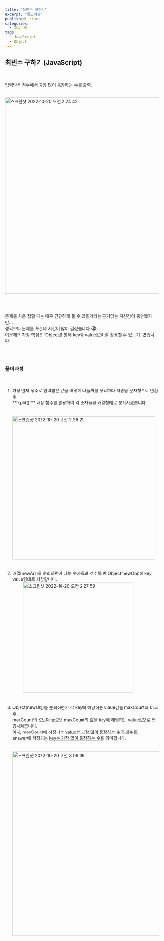 ```yaml
---
title: "최빈수 구하기"
excerpt: "알고리즘"
published: true;
categories:
  - 알고리즘
tags:
  - JavaScript
  - Object
---
```


## 최빈수 구하기 (JavaScript)

<br>
<p>입력받은 정수에서 가장 많이 등장하는 수를 출력.</p>
<br>

<img style="margin: auto 0" width="641" alt="스크린샷 2022-10-20 오전 2 24 42" src="https://user-images.githubusercontent.com/76745621/196762098-28db704e-0246-49cc-a90a-c9aeb0661e9c.png">

<br><br>

<p>문제를 처음 접할 때는 매우 간단하게 풀 수 있을거라는 근거없는 자신감이 충만했지만...<br>
생각보다 문제를 푸는데 시간이 많이 걸렸습니다.<span style="font-size: 16px">😭</span><br>
이문제의 가장 핵심은 `Object를 통해 key와 value값을 잘 활용할 수 있는가` 였습니다.
</p>
<br><br>

### 풀이과정

<br>
<ol>
  <li>가장 먼저 정수로 입력받은 값을 어떻게 나눌까를 생각하다 타입을 문자형으로 변환 후<br> **`split()`** 내장 함수를 활용하여 각 숫자들을 배열형태로 분리시켰습니다.</li>
  <br>
&nbsp;&nbsp;&nbsp;&nbsp;&nbsp;&nbsp;&nbsp;&nbsp;&nbsp;<img style="margin: auto 0" width="468" alt="스크린샷 2022-10-20 오전 2 26 21" src="https://user-images.githubusercontent.com/76745621/196762415-3086ebc3-cd73-486a-8857-3cef84edc65e.png">
<br><br><br>
  <li>배열(newArr)을 순회하면서 나눈 숫자들과 갯수를 빈 Object(newObj)에 key, value형태로 저장합니다.<br>
&nbsp;&nbsp;&nbsp;&nbsp;&nbsp;&nbsp;&nbsp;&nbsp;&nbsp;<img style="margin: auto 0" width="361" alt="스크린샷 2022-10-20 오전 2 27 59" src="https://user-images.githubusercontent.com/76745621/196762748-40563b27-9c0d-4ed9-860c-13c5ff5f5190.png">
<br><br><br></li>
  <li>Object(newObj)를 순회하면서 각 key에 해당하는 vlaue값을 maxCount와 비교 후,<br>
   maxCount의 값보다 높으면 maxCount의 값을 key에 해당하는 value값으로 변경시켜줍니다.<br>
   이때, maxCount에 저장되는 <u>value는 가장 많이 등장하는 수의 갯수</u>를,<br>
   answer에 저장되는 <u>key는 가장 많이 등장하는 수</u>를 의미합니다.<br>

<br>
&nbsp;&nbsp;&nbsp;&nbsp;&nbsp;&nbsp;&nbsp;&nbsp;&nbsp;
<img style="margin: auto 0" width="601" alt="스크린샷 2022-10-20 오전 3 09 39" src="https://user-images.githubusercontent.com/76745621/196770933-19843b48-dee9-48ac-8ad0-c13db6574c26.png">
<br><br><br></li>
</ol>

